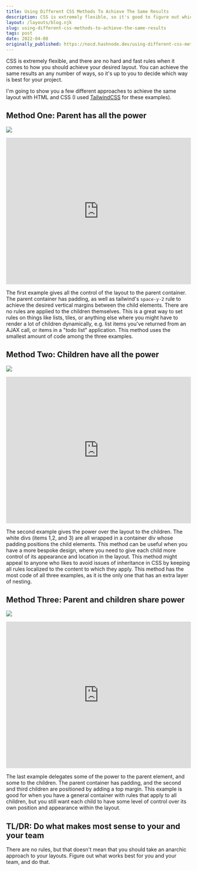 ```yaml
---
title: Using Different CSS Methods To Achieve The Same Results
description: CSS is extremely flexible, so it's good to figure out which approach works best for youl
layout: /layouts/blog.njk
slug: using-different-css-methods-to-achieve-the-same-results
tags: post
date: 2022-04-08
originally_published: https://nocd.hashnode.dev/using-different-css-methods-to-achieve-the-same-results
---
```


CSS is extremely flexible, and there are no hard and fast rules when it comes to how you should achieve your desired layout. You can achieve the same results an any number of ways, so it's up to you to decide which way is best for your project.

I'm going to show you a few different approaches to achieve the same layout with HTML and CSS (I used [TailwindCSS](https://tailwindcss.com/) for these examples).

## Method One: Parent has all the power

![](https://i.imgflip.com/11a0zv.jpg)

<iframe height="400" style="width: 100%;" scrolling="no" title="PowerToTheParent" src="https://codepen.io/nich-o-las/embed/YzNKwGX?default-tab=html%2Cresult" frameborder="no" loading="lazy" allowtransparency="true" allowfullscreen="true">
  See the Pen <a href="https://codepen.io/nich-o-las/pen/YzNKwGX">
  PowerToTheParent</a> by nich-o-las (<a href="https://codepen.io/nich-o-las">@nich-o-las</a>)
  on <a href="https://codepen.io">CodePen</a>.
</iframe>

The first example gives all the control of the layout to the parent container. The parent container has padding, as well as tailwind's `space-y-2` rule to achieve the desired vertical margins between the child elements. There are no rules are applied to the children themselves. This is a great way to set rules on things like lists, tiles, or anything else where you might have to render a lot of children dynamically, e.g. list items you've returned from an AJAX call, or items in a "todo list" application. This method uses the smallest amount of code among the three examples.

## Method Two: Children have all the power

![](https://images-na.ssl-images-amazon.com/images/I/51eeAWItwbL._SX281_BO1,204,203,200_.jpg)

<iframe height="400" style="width: 100%;" scrolling="no" title="PowerToTheChildren" src="https://codepen.io/nich-o-las/embed/LYxPBEe?default-tab=html%2Cresult" frameborder="no" loading="lazy" allowtransparency="true" allowfullscreen="true">
  See the Pen <a href="https://codepen.io/nich-o-las/pen/LYxPBEe">
  PowerToTheChildren</a> by nich-o-las (<a href="https://codepen.io/nich-o-las">@nich-o-las</a>)
  on <a href="https://codepen.io">CodePen</a>.
</iframe>

The second example gives the power over the layout to the children. The white divs (items 1,2, and 3) are all wrapped in a container div whose padding positions the child elements. This method can be useful when you have a more bespoke design, where you need to give each child more control of its appearance and location in the layout. This method might appeal to anyone who likes to avoid issues of inheritance in CSS by keeping all rules localized to the content to which they apply. This method has the most code of all three examples, as it is the only one that has an extra layer of nesting.

## Method Three: Parent and children share power

![](https://www.memesmonkey.com/images/memesmonkey/29/2918ad8fae30f7bd7fc529a48d21451b.jpeg)

<iframe height="400" style="width: 100%;" scrolling="no" title="PowerSharedBetweenChildrenAndParent" src="https://codepen.io/nich-o-las/embed/QWdLBwW?default-tab=html%2Cresult" frameborder="no" loading="lazy" allowtransparency="true" allowfullscreen="true">
  See the Pen <a href="https://codepen.io/nich-o-las/pen/QWdLBwW">
  PowerSharedBetweenChildrenAndParent</a> by nich-o-las (<a href="https://codepen.io/nich-o-las">@nich-o-las</a>)
  on <a href="https://codepen.io">CodePen</a>.
</iframe>

The last example delegates some of the power to the parent element, and some to the children. The parent container has padding, and the second and third children are positioned by adding a top margin. This example is good for when you have a general container with rules that apply to all children, but you still want each child to have some level of control over its own position and appearance within the layout.

## TL/DR: Do what makes most sense to your and your team

There are no rules, but that doesn't mean that you should take an anarchic approach to your layouts. Figure out what works best for you and your team, and do that.
